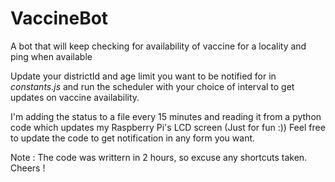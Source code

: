 # VaccineBot
A bot that will keep checking for availability of vaccine for a locality and ping when available

Update your districtId and age limit you want to be notified for in _constants.js_ and run the scheduler with your choice of interval to get updates on vaccine availability.

I'm adding the status to a file every 15 minutes and reading it from a python code which updates my Raspberry Pi's LCD screen (Just for fun :))
Feel free to update the code to get notification in any form you want.

Note : The code was writtern in 2 hours, so excuse any shortcuts taken.
Cheers !
